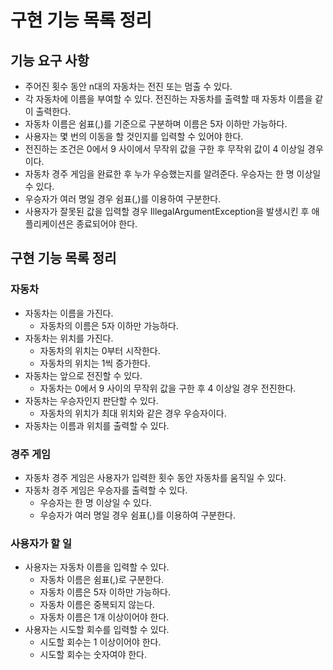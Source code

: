 # 구현 기능 목록 정리

## 기능 요구 사항
- 주어진 횟수 동안 n대의 자동차는 전진 또는 멈출 수 있다.
- 각 자동차에 이름을 부여할 수 있다. 전진하는 자동차를 출력할 때 자동차 이름을 같이 출력한다.
- 자동차 이름은 쉼표(,)를 기준으로 구분하며 이름은 5자 이하만 가능하다.
- 사용자는 몇 번의 이동을 할 것인지를 입력할 수 있어야 한다.
- 전진하는 조건은 0에서 9 사이에서 무작위 값을 구한 후 무작위 값이 4 이상일 경우이다.
- 자동차 경주 게임을 완료한 후 누가 우승했는지를 알려준다. 우승자는 한 명 이상일 수 있다.
- 우승자가 여러 명일 경우 쉼표(,)를 이용하여 구분한다.
- 사용자가 잘못된 값을 입력할 경우 IllegalArgumentException을 발생시킨 후 애플리케이션은 종료되어야 한다.

## 구현 기능 목록 정리
### 자동차
  - 자동차는 이름을 가진다.
    - 자동차의 이름은 5자 이하만 가능하다.
  - 자동차는 위치를 가진다.
    - 자동차의 위치는 0부터 시작한다.
    - 자동차의 위치는 1씩 증가한다.
  - 자동차는 앞으로 전진할 수 있다.
    - 자동차는 0에서 9 사이의 무작위 값을 구한 후 4 이상일 경우 전진한다.
  - 자동차는 우승자인지 판단할 수 있다.
    - 자동차의 위치가 최대 위치와 같은 경우 우승자이다.
  - 자동차는 이름과 위치를 출력할 수 있다.

### 경주 게임
  - 자동차 경주 게임은 사용자가 입력한 횟수 동안 자동차를 움직일 수 있다.
  - 자동차 경주 게임은 우승자를 출력할 수 있다.
    - 우승자는 한 명 이상일 수 있다.
    - 우승자가 여러 명일 경우 쉼표(,)를 이용하여 구분한다.

### 사용자가 할 일
  - 사용자는 자동차 이름을 입력할 수 있다.
    - 자동차 이름은 쉼표(,)로 구분한다.
    - 자동차 이름은 5자 이하만 가능하다.
    - 자동차 이름은 중복되지 않는다.
    - 자동차 이름은 1개 이상이어야 한다.
  - 사용자는 시도할 회수를 입력할 수 있다.
    - 시도할 회수는 1 이상이어야 한다.
    - 시도할 회수는 숫자여야 한다.
